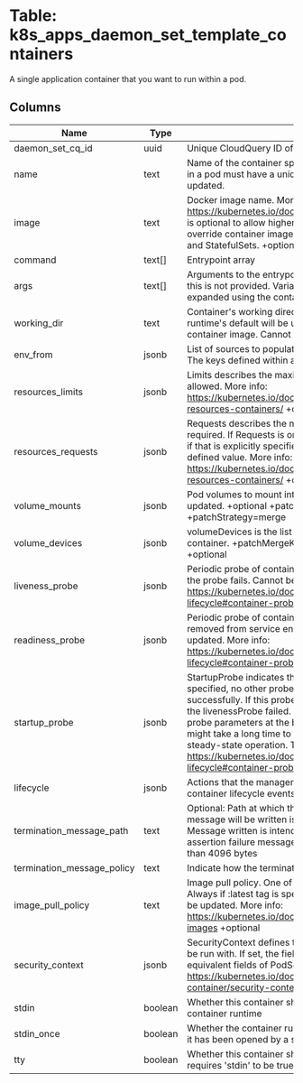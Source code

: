 
# Table: k8s_apps_daemon_set_template_containers
A single application container that you want to run within a pod.
## Columns
| Name        | Type           | Description  |
| ------------- | ------------- | -----  |
|daemon_set_cq_id|uuid|Unique CloudQuery ID of k8s_apps_daemon_sets table (FK)|
|name|text|Name of the container specified as a DNS_LABEL. Each container in a pod must have a unique name (DNS_LABEL). Cannot be updated.|
|image|text|Docker image name. More info: https://kubernetes.io/docs/concepts/containers/images This field is optional to allow higher level config management to default or override container images in workload controllers like Deployments and StatefulSets. +optional|
|command|text[]|Entrypoint array|
|args|text[]|Arguments to the entrypoint. The docker image's CMD is used if this is not provided. Variable references $(VAR_NAME) are expanded using the container's environment|
|working_dir|text|Container's working directory. If not specified, the container runtime's default will be used, which might be configured in the container image. Cannot be updated. +optional|
|env_from|jsonb|List of sources to populate environment variables in the container. The keys defined within a source must be a C_IDENTIFIER|
|resources_limits|jsonb|Limits describes the maximum amount of compute resources allowed. More info: https://kubernetes.io/docs/concepts/configuration/manage-resources-containers/ +optional|
|resources_requests|jsonb|Requests describes the minimum amount of compute resources required. If Requests is omitted for a container, it defaults to Limits if that is explicitly specified, otherwise to an implementation-defined value. More info: https://kubernetes.io/docs/concepts/configuration/manage-resources-containers/ +optional|
|volume_mounts|jsonb|Pod volumes to mount into the container's filesystem. Cannot be updated. +optional +patchMergeKey=mountPath +patchStrategy=merge|
|volume_devices|jsonb|volumeDevices is the list of block devices to be used by the container. +patchMergeKey=devicePath +patchStrategy=merge +optional|
|liveness_probe|jsonb|Periodic probe of container liveness. Container will be restarted if the probe fails. Cannot be updated. More info: https://kubernetes.io/docs/concepts/workloads/pods/pod-lifecycle#container-probes +optional|
|readiness_probe|jsonb|Periodic probe of container service readiness. Container will be removed from service endpoints if the probe fails. Cannot be updated. More info: https://kubernetes.io/docs/concepts/workloads/pods/pod-lifecycle#container-probes +optional|
|startup_probe|jsonb|StartupProbe indicates that the Pod has successfully initialized. If specified, no other probes are executed until this completes successfully. If this probe fails, the Pod will be restarted, just as if the livenessProbe failed. This can be used to provide different probe parameters at the beginning of a Pod's lifecycle, when it might take a long time to load data or warm a cache, than during steady-state operation. This cannot be updated. More info: https://kubernetes.io/docs/concepts/workloads/pods/pod-lifecycle#container-probes +optional|
|lifecycle|jsonb|Actions that the management system should take in response to container lifecycle events. Cannot be updated. +optional|
|termination_message_path|text|Optional: Path at which the file to which the container's termination message will be written is mounted into the container's filesystem. Message written is intended to be brief final status, such as an assertion failure message. Will be truncated by the node if greater than 4096 bytes|
|termination_message_policy|text|Indicate how the termination message should be populated|
|image_pull_policy|text|Image pull policy. One of Always, Never, IfNotPresent. Defaults to Always if :latest tag is specified, or IfNotPresent otherwise. Cannot be updated. More info: https://kubernetes.io/docs/concepts/containers/images#updating-images +optional|
|security_context|jsonb|SecurityContext defines the security options the container should be run with. If set, the fields of SecurityContext override the equivalent fields of PodSecurityContext. More info: https://kubernetes.io/docs/tasks/configure-pod-container/security-context/ +optional|
|stdin|boolean|Whether this container should allocate a buffer for stdin in the container runtime|
|stdin_once|boolean|Whether the container runtime should close the stdin channel after it has been opened by a single attach|
|tty|boolean|Whether this container should allocate a TTY for itself, also requires 'stdin' to be true. Default is false. +optional|

